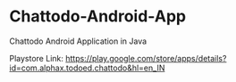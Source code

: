 # Chattodo-Android-App
Chattodo Android Application in Java

Playstore Link: https://play.google.com/store/apps/details?id=com.alphax.todoed.chattodo&hl=en_IN

